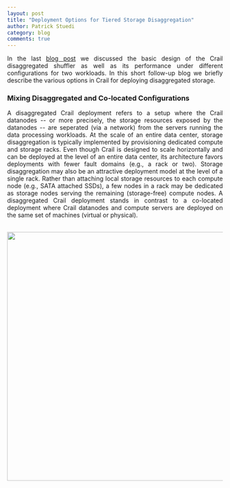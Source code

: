 ```yaml
---
layout: post
title: "Deployment Options for Tiered Storage Disaggregation"
author: Patrick Stuedi
category: blog
comments: true
---
```


<div style="text-align: justify"> 
<p>
In the last <a href="http://crail.incubator.apache.org/blog/2019/03/disaggregation.html">blog post</a> we discussed the basic design of the Crail disaggregated shuffler as well as its performance under different configurations for two workloads. In this short follow-up blog we briefly describe the various options in Crail for deploying disaggregated storage. 
</p>
</div>

### Mixing Disaggregated and Co-located Configurations

<div style="text-align: justify"> 
<p>
A disaggregated Crail deployment refers to a setup where the Crail datanodes -- or more precisely, the storage resources exposed by the datanodes -- are seperated (via a network) from the servers running the data processing workloads. At the scale of an entire data center, storage disaggregation is typically implemented by provisioning dedicated compute and storage racks. Even though Crail is designed to scale horizontally and can be deployed at the level of an entire data center, its architecture favors deployments with fewer fault domains (e.g., a rack or two). Storage disaggregation may also be an attractive deployment model at the level of a single rack. Rather than attaching local storage resources to each compute node (e.g., SATA attached SSDs), a few nodes in a rack may be dedicated as storage nodes serving the remaining (storage-free) compute nodes. A disaggregated Crail deployment stands in contrast to a co-located deployment where Crail datanodes and compute servers are deployed on the same set of machines (virtual or physical). 
 </p>
 <p>
</p>
<p> 
 
 </p>
</div>
 
<br>
<div style="text-align:center"><img src ="http://127.0.0.1:4000/img/blog/deployment/three_options.svg" width="580"></div>
<br> 
<br>
 

